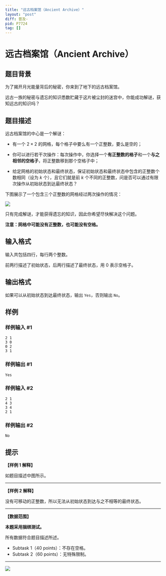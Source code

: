 ```yaml
---
title: "远古档案馆（Ancient Archive）"
layout: "post"
diff: 普及-
pid: P7724
tag: []
---
```

# 远古档案馆（Ancient Archive）
## 题目背景

为了揭开月光能量背后的秘密，你来到了地下的远古档案馆。

远古一族的秘密与遗忘的知识悉数贮藏于这片被尘封的迷宫中，你能成功解谜，获知远古的知识吗？

## 题目描述

远古档案馆的中心是一个解谜：

- 有一个 $2\times 2$ 的网格，每个格子中要么有一个正整数，要么是空的；

- 你可以进行若干次操作：每次操作中，你选择一个**有正整数的格子**和一个**与之相邻的空格子**，将正整数移到那个空格子中；

- 给定网格的初始状态和最终状态，保证初始状态和最终状态中包含的正整数个数相同（设为 $k$ 个），且它们就是前 $k$ 个不同的正整数，问是否可以通过有限次操作从初始状态到达最终状态？

下图展示了一个包含三个正整数的网格经过两次操作的情况：

![](https://cdn.luogu.com.cn/upload/image_hosting/y2dnr4ss.png)

只有完成解谜，才能获得遗忘的知识，因此你希望尽快解决这个问题。

**注意：网格中可能没有正整数，也可能没有空格。**
## 输入格式

输入共包括四行，每行两个整数。

前两行描述了初始状态，后两行描述了最终状态，用 $0$ 表示空格子。
## 输出格式

如果可以从初始状态到达最终状态，输出 `Yes`，否则输出 `No`。
## 样例

### 样例输入 #1
```
2 1
3 0
0 2
3 1

```
### 样例输出 #1
```
Yes

```
### 样例输入 #2
```
2 1
4 3
3 4
2 1

```
### 样例输出 #2
```
No

```
## 提示

**【样例 1 解释】**

如题目描述中图所示。

---

**【样例 2 解释】**

没有可移动的正整数，所以无法从初始状态到达与之不相等的最终状态。

---

**【数据范围】**

**本题采用捆绑测试。**

所有数据符合题目描述所述。

- Subtask 1（40 points）：不存在空格。
- Subtask 2（60 points）：无特殊限制。

---

![](https://cdn.luogu.com.cn/upload/image_hosting/rz2eg0ca.png)
